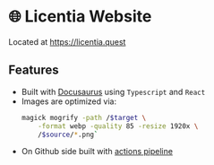# 🌐 Licentia Website

Located at https://licentia.quest

## Features
- Built with [Docusaurus](https://docusaurus.io/docs) using `Typescript` and `React`
- Images are optimized via:
    ```bash
    magick mogrify -path /$target \
        -format webp -quality 85 -resize 1920x \
        /$source/*.png`
    ```
- On Github side built with [actions pipeline](../.github/workflows/deploy.yml)